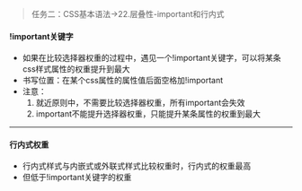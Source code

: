 > 任务二：CSS基本语法->22.层叠性-important和行内式

#### !important关键字
- 如果在比较选择器权重的过程中，遇见一个!important关键字，可以将某条css样式属性的权重提升到最大
- 书写位置：在某个css属性的属性值后面空格加!important
- 注意：
    1. 就近原则中，不需要比较选择器权重，所有important会失效
    2. important不能提升选择器权重，只能提升某条属性的权重到最大
***

#### 行内式权重
- 行内式样式与内嵌式或外联式样式比较权重时，行内式的权重最高
- 但低于!important关键字的权重